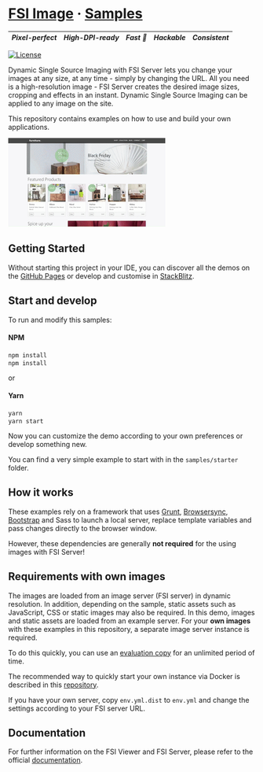 # [FSI Image](https://www.neptunelabs.com/dynamic-imaging/) &middot; [Samples][GHPages]

| ***Pixel-perfect*** | ***High-DPI-ready*** | ***Fast :rocket:*** | ***Hackable*** | ***Consistent*** |
|:-------------------:|:--------------------:|:-------------------:|:--------------:|:----------------:|

[![License](https://img.shields.io/badge/License-Apache%202.0-blue.svg)][License]

Dynamic Single Source Imaging with FSI Server lets you change your images at any size, at any time - simply by changing
the URL. All you need is a high-resolution image - FSI Server creates the desired image sizes, cropping and effects in
an instant. Dynamic Single Source Imaging can be applied to any image on the site.

This repository contains examples on how to use and build your own applications.

![Project Image](project.apng)

## Getting Started

Without starting this project in your IDE, you can discover all the
demos on the [GitHub Pages][GHPages] or develop and customise in [StackBlitz][Stackblitz].

## Start and develop

To run and modify this samples:

#### NPM

```shell
npm install
npm install
```

or

#### Yarn

```shell
yarn
yarn start
```

Now you can customize the demo according to your own preferences or develop something new.

You can find a very simple example to start with in the ``samples/starter`` folder.

## How it works

These examples rely on a framework that uses [Grunt][Grunt], [Browsersync][Browsersync],
[Bootstrap][Bootstrap] and Sass to launch a local server,
replace template variables and pass changes directly to the browser window.

However, these dependencies are generally **not required** for the using images with FSI
Server!

## Requirements with own images

The images are loaded from an image server (FSI server) in dynamic resolution.
In addition, depending on the sample, static assets such as JavaScript, CSS or static images may also be required.
In this demo, images and static assets are loaded from an example server.
For your **own images** with these examples in this repository,
a separate image server instance is required.

To do this quickly, you can use an [evaluation copy][Server] for an unlimited period
of time.

The recommended way to quickly start your own instance via Docker is described
in this [repository][FSIDockerRepo].

If you have your own server, copy ``env.yml.dist`` to ``env.yml`` and change the settings
according to your FSI server URL.


## Documentation

For further information on the FSI Viewer and FSI Server,
please refer to the official [documentation][Docs].

[License]: https://github.com/neptunelabs/fsi-image-samples/blob/main/LICENSE

[Docs]: https://docs.neptunelabs.com/fsi-viewer/

[Server]: https://www.neptunelabs.com/get/

[FSIDockerRepo]: https://github.com/neptunelabs/fsi-server-docker-v22

[Grunt]: https://gruntjs.com/

[Browsersync]: https://browsersync.io/

[Bootstrap]: https://getbootstrap.com/

[GHPages]: https://neptunelabs.github.io/fsi-image-samples/

[Stackblitz]: https://stackblitz.com/edit/fsi-image-samples

